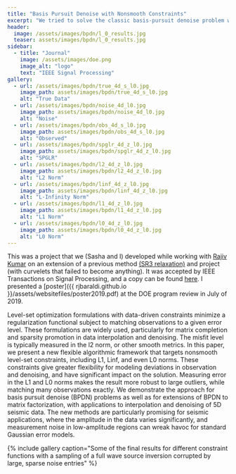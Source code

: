 ```yaml
---
title: "Basis Pursuit Denoise with Nonsmooth Constraints"
excerpt: "We tried to solve the classic basis-pursuit denoise problem where we enforced sparsity in the solution and the observed data."
header:
  image: /assets/images/bpdn/l_0_results.jpg
  teaser: assets/images/bpdn/l_0_results.jpg
sidebar:
  - title: "Journal"
    image: /assets/images/doe.png
    image_alt: "logo"
    text: "IEEE Signal Processing"
gallery:
  - url: /assets/images/bpdn/true_4d_s_l0.jpg
    image_path: assets/images/bpdn/true_4d_s_l0.jpg
    alt: "True Data"
  - url: /assets/images/bpdn/noise_4d_l0.jpg
    image_path: assets/images/bpdn/noise_4d_l0.jpg
    alt: "Noise"
  - url: /assets/images/bpdn/obs_4d_s_l0.jpg
    image_path: assets/images/bpdn/obs_4d_s_l0.jpg
    alt: "Observed"
  - url: /assets/images/bpdn/spglr_4d_z_l0.jpg
    image_path: assets/images/bpdn/spglr_4d_z_l0.jpg
    alt: "SPGLR"
  - url: /assets/images/bpdn/l2_4d_z_l0.jpg
    image_path: assets/images/bpdn/l2_4d_z_l0.jpg
    alt: "L2 Norm"
  - url: /assets/images/bpdn/linf_4d_z_l0.jpg
    image_path: assets/images/bpdn/linf_4d_z_l0.jpg
    alt: "L-Infinity Norm"
  - url: /assets/images/bpdn/l1_4d_z_l0.jpg
    image_path: assets/images/bpdn/l1_4d_z_l0.jpg
    alt: "L1 Norm"
  - url: /assets/images/bpdn/l0_4d_z_l0.jpg
    image_path: assets/images/bpdn/l0_4d_z_l0.jpg
    alt: "L0 Norm"
---
```

This was a project that we (Sasha and I) developed while working with [Rajiv Kumar](https://ca.linkedin.com/in/rajiv-kumar-63031a9) on an extension of a previous method [(SR3 relaxation)](https://arxiv.org/pdf/1807.05411.pdf) and project (with curvelets that failed to become anything). It was accepted by IEEE Transactions on Signal Processing, and a copy can be found [here](https://ieeexplore.ieee.org/document/8861392). I presented a [poster]({{ rjbaraldi.github.io }}/assets/websitefiles/poster2019.pdf) at the DOE program review in July of 2019. 

Level-set optimization formulations with data-driven constraints minimize a regularization functional subject to matching observations to a given error level. These formulations are widely used, particularly for matrix completion and sparsity promotion in data interpolation and denoising. The misfit level is typically measured in the l2 norm, or other smooth metrics. In this paper, we present a new flexible algorithmic framework that targets nonsmooth level-set constraints, including L1, Linf, and even L0 norms. These constraints give greater flexibility for modeling deviations in observation and denoising, and have significant impact on the solution. Measuring error in the L1 and L0 norms makes the result more robust to large outliers, while matching many observations exactly. We demonstrate the approach for basis pursuit denoise (BPDN) problems as well as for extensions of BPDN to matrix factorization, with applications to interpolation and denoising of 5D seismic data. The new methods are particularly promising for seismic applications, where the amplitude in the data varies significantly, and measurement noise in low-amplitude regions can wreak havoc for standard Gaussian error models.

{% include gallery caption="Some of the final results for different constraint functions with a sampling of a full wave source inversion corrupted by large, sparse noise entries" %}
